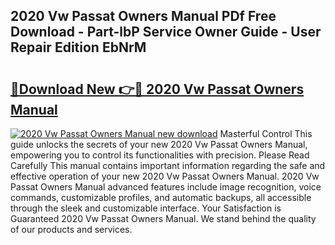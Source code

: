 ## 2020 Vw Passat Owners Manual PDf Free Download - Part-lbP Service Owner Guide - User Repair Edition EbNrM

# <h2><a href="http://bc30906.oget.top/?id=2020+Vw+Passat+Owners+Manual">🔗Download New 👉🔴 2020 Vw Passat Owners Manual</a></h2>

[![2020 Vw Passat Owners Manual new download](https://i.imgur.com/5g1atiW.png)](http://bc30906.oget.top/?id=2020+Vw+Passat+Owners+Manual)
Masterful Control This guide unlocks the secrets of your new 2020 Vw Passat Owners Manual, empowering you to control its functionalities with precision. Please Read Carefully This manual contains important information regarding the safe and effective operation of your new 2020 Vw Passat Owners Manual. 2020 Vw Passat Owners Manual advanced features include image recognition, voice commands, customizable profiles, and automatic backups, all accessible through the sleek and customizable interface. Your Satisfaction is Guaranteed 2020 Vw Passat Owners Manual. We stand behind the quality of our products and services.

